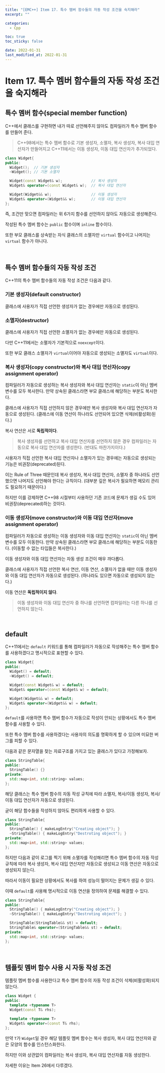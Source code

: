 ```yaml
---
title: "[EMC++] Item 17. 특수 멤버 함수들의 자동 작성 조건을 숙지해라"
excerpt: ""

categories:
  - Cpp

toc: true
toc_sticky: false

date: 2022-01-31
last_modified_at: 2022-01-31
---
```


# Item 17. 특수 멤버 함수들의 자동 작성 조건을 숙지해라

## 특수 멤버 함수(special member function)

C++에서 클래스를 구현하면 내가 따로 선언해주지 않아도 컴파일러가 특수 멤버 함수를 만들어 준다.

> C++98에서는 특수 멤버 함수로 기본 생성자, 소멸자, 복사 생성자, 복사 대입 연산자가 만들어지고 C++11에서는 이동 생성자, 이동 대입 연산자가 추가되었다.

```cpp
class Widget{
public:
  Widget();  // 기본 생성자
  ~Widget(); // 기본 소멸자

  Widget(const Widget& w);             // 복사 생성자
  Widget& operator=(const Widget& w);  // 복사 대입 연산자

  Widget(Widget&& w);                  // 이동 생성자
  Widget& operator=(Widget&& w);       // 이동 대입 연산자
};
```

즉, 조건만 맞으면 컴파일러는 위 6가지 함수를 선언하지 않아도 자동으로 생성해준다.

작성된 특수 멤버 함수는 `public` 함수이며 `inline` 함수이다.

또한 부모 클래스를 상속받는 자식 클래스의 소멸자만 `virtual` 함수이고 나머지는 `virtual` 함수가 아니다.

<br>

## 특수 멤버 함수들의 자동 작성 조건

C++11의 특수 멤버 함수들의 자동 작성 조건은 다음과 같다.

### 기본 생성자(default constructor)

클래스에 사용자가 직접 선언한 생성자가 없는 경우에만 자동으로 생성된다.

### 소멸자(destructor)

클래스에 사용자가 직접 선언한 소멸자가 없는 경우에만 자동으로 생성된다.

다만 C++11에서는 소멸자가 기본적으로 `noexcept`이다.

또한 부모 클래스 소멸자가 `virtual`이어야 자동으로 생성되는 소멸자도 `virtual`이다.

### 복사 생성자(copy constructor)와 복사 대입 연산자(copy assignment operator)

컴파일러가 자동으로 생성하는 복사 생성자와 복사 대입 연산자는 `static`이 아닌 멤버 변수를 모두 복사한다. 만약 상속된 클래스라면 부모 클래스에 해당하는 부분도 복사한다.

클래스에 사용자가 직접 선언하지 않은 경우에만 복사 생성자와 복사 대입 연산자가 자동으로 생성된다. (클래스에 이동 연산이 하나라도 선언되어 있으면 삭제(비활성화)된다.)

복사 연산은 서로 **독립적이다**.

> 복사 생성자를 선언하고 복사 대입 연산자를 선언하지 않은 경우 컴파일러는 자동으로 복사 대입 연산자를 생성한다. (반대도 마찬가지이다.)

사용자가 직접 선언한 복사 대입 연산자나 소멸자가 있는 경우에는 자동으로 생성되는 기능은 비권장(deprecated)된다.

이는 Rule of Three 때문인데 복사 생성자, 복사 대입 연산자, 소멸자 중 하나라도 선언했으면 나머지도 선언해야 한다는 규칙이다. (대부분 깊은 복사가 필요하면 메모리 관리도 필요하기 때문이다.)

하지만 이를 강제하면 C++98 시절부터 사용하던 기존 코드에 문제가 생길 수도 있어 비권장(deprecated)하는 것이다.

### 이동 생성자(move constructor)와 이동 대입 연산자(move assignment operator)

컴파일러가 자동으로 생성하는 이동 생성자와 이동 대입 연산자는 `static`이 아닌 멤버 변수를 모두 이동한다. 만약 상속된 클래스라면 부모 클래스에 해당하는 부분도 이동한다. (이동할 수 없는 타입들은 복사한다.)

이동 생성자와 이동 대입 연산자는 자동 생성 조건이 매우 까다롭다.

클래스에 사용자가 직접 선언한 복사 연산, 이동 연산, 소멸자가 없을 때만 이동 생성자와 이동 대입 연산자가 자동으로 생성된다. (하나라도 있으면 자동으로 생성되지 않는다.)

이동 연산은 **독립적이지 않다**.

> 이동 생성자와 이동 대입 연산자 중 하나를 선언하면 컴파일러는 다른 하나를 선언하지 않는다.

<br>

## default

C++11에서는 `default` 키워드를 통해 컴파일러가 자동으로 작성해주는 특수 멤버 함수를 사용하겠다고 명시적으로 표현할 수 있다.

```cpp
class Widget{
public:
  Widget() = default;
  ~Widget() = default;

  Widget(const Widget& w) = default;
  Widget& operator=(const Widget& w) = default;

  Widget(Widget&& w) = default;
  Widget& operator=(Widget&& w) = default;
};
```

`default`를 사용하면 특수 멤버 함수가 자동으로 작성이 안되는 상황에서도 특수 멤버 함수를 사용할 수 있다.

또한 특수 멤버 함수를 사용하겠다는 사용자의 의도를 명확하게 할 수 있으며 미묘한 버그를 피할 수 있다.

다음과 같은 문자열을 찾는 자료구조를 가지고 있는 클래스가 있다고 가정해보자.

```cpp
class StringTable{
public:
  StringTable() {}
private:
  std::map<int, std::string> values;
};
```

해당 클래스는 특수 멤버 함수의 자동 작성 규칙에 따라 소멸자, 복사/이동 생성자, 복사/이동 대입 연산자가 자동으로 생성된다.

굳이 해당 함수들을 작성하지 않아도 편리하게 사용할 수 있다.

```cpp
class StringTable{
public:
  StringTable() { makeLogEntry("Creating object"); }
  ~StringTable() { makeLogEntry("Destroting object"); }
private:
  std::map<int, std::string> values;
};
```

하지만 다음과 같이 로그를 찍기 위해 소멸자를 작성해리면 특수 멤버 함수의 자동 작성 규칙에 따라 복사 생성자, 복사 대입 연산자만 자동으로 생성되고 이동 연산은 자동으로 생성되지 않는다.

따라서 이동이 필요한 상황에서도 복사를 하여 성능이 떨어지는 문제가 생길 수 있다.

이때 `default`를 사용해 명시적으로 이동 연산을 정의하여 문제를 해결할 수 있다.

```cpp
class StringTable{
public:
  StringTable() { makeLogEntry("Creating object"); }
  ~StringTable() { makeLogEntry("Destroting object"); }

  StringTable(StringTable&& st) = default;
  StringTable& operator=(StringTable&& st) = default;
private:
  std::map<int, std::string> values;
};
```

<br>

## 템플릿 멤버 함수 사용 시 자동 작성 조건

템플릿 멤버 함수를 사용한다고 특수 멤버 함수의 자동 작성 조건이 삭제(비활성화)되지 않는다.

```cpp
class Widget {
public:
  template <typename T>
  Widget(const T& rhs);

  template <typename T>
  Widget& operator=(const T& rhs);
};
```

만약 `T`가 `Widget`일 경우 해당 템플릿 멤버 함수는 복사 생성자, 복사 대입 연산자와 같은 모양의 함수를 인스턴스화한다.

하지만 이와 상관없이 컴파일러는 복사 생성자, 복사 대입 연산자를 자동 생성한다.

자세한 이유는 Item 26에서 다루겠다.

<br>